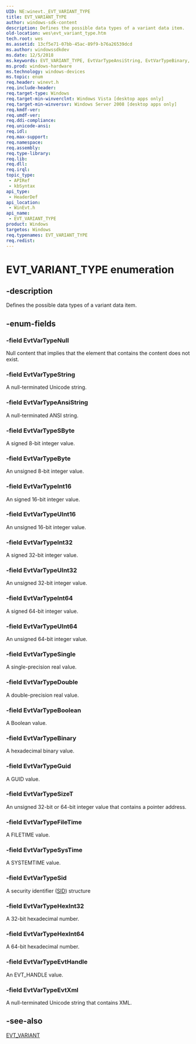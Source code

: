 ```yaml
---
UID: NE:winevt._EVT_VARIANT_TYPE
title: EVT_VARIANT_TYPE
author: windows-sdk-content
description: Defines the possible data types of a variant data item.
old-location: wes\evt_variant_type.htm
tech.root: wes
ms.assetid: 13cf5e71-07bb-45ac-89f9-b76a26539dcd
ms.author: windowssdkdev
ms.date: 12/5/2018
ms.keywords: EVT_VARIANT_TYPE, EvtVarTypeAnsiString, EvtVarTypeBinary, EvtVarTypeBoolean, EvtVarTypeByte, EvtVarTypeDouble, EvtVarTypeEvtHandle, EvtVarTypeEvtXml, EvtVarTypeFileTime, EvtVarTypeGuid, EvtVarTypeHexInt32, EvtVarTypeHexInt64, EvtVarTypeInt16, EvtVarTypeInt32, EvtVarTypeInt64, EvtVarTypeNull, EvtVarTypeSByte, EvtVarTypeSid, EvtVarTypeSingle, EvtVarTypeSizeT, EvtVarTypeString, EvtVarTypeSysTime, EvtVarTypeUInt16, EvtVarTypeUInt32, EvtVarTypeUInt64, _EVT_VARIANT_TYPE, _EVT_VARIANT_TYPE enumeration [EventLog], wes.evt_variant_type, winevt/EvtVarTypeAnsiString, winevt/EvtVarTypeBinary, winevt/EvtVarTypeBoolean, winevt/EvtVarTypeByte, winevt/EvtVarTypeDouble, winevt/EvtVarTypeEvtHandle, winevt/EvtVarTypeEvtXml, winevt/EvtVarTypeFileTime, winevt/EvtVarTypeGuid, winevt/EvtVarTypeHexInt32, winevt/EvtVarTypeHexInt64, winevt/EvtVarTypeInt16, winevt/EvtVarTypeInt32, winevt/EvtVarTypeInt64, winevt/EvtVarTypeNull, winevt/EvtVarTypeSByte, winevt/EvtVarTypeSid, winevt/EvtVarTypeSingle, winevt/EvtVarTypeSizeT, winevt/EvtVarTypeString, winevt/EvtVarTypeSysTime, winevt/EvtVarTypeUInt16, winevt/EvtVarTypeUInt32, winevt/EvtVarTypeUInt64, winevt/_EVT_VARIANT_TYPE
ms.prod: windows-hardware
ms.technology: windows-devices
ms.topic: enum
req.header: winevt.h
req.include-header: 
req.target-type: Windows
req.target-min-winverclnt: Windows Vista [desktop apps only]
req.target-min-winversvr: Windows Server 2008 [desktop apps only]
req.kmdf-ver: 
req.umdf-ver: 
req.ddi-compliance: 
req.unicode-ansi: 
req.idl: 
req.max-support: 
req.namespace: 
req.assembly: 
req.type-library: 
req.lib: 
req.dll: 
req.irql: 
topic_type:
 - APIRef
 - kbSyntax
api_type:
 - HeaderDef
api_location:
 - WinEvt.h
api_name:
 - EVT_VARIANT_TYPE
product: Windows
targetos: Windows
req.typenames: EVT_VARIANT_TYPE
req.redist: 
---
```


# EVT_VARIANT_TYPE enumeration


## -description


Defines the possible data types of a variant data item.


## -enum-fields




### -field EvtVarTypeNull

Null content that implies that the element that contains the content does not exist.


### -field EvtVarTypeString

A null-terminated Unicode string.


### -field EvtVarTypeAnsiString

A null-terminated ANSI string.


### -field EvtVarTypeSByte

A signed 8-bit integer value.


### -field EvtVarTypeByte

An unsigned 8-bit integer value.


### -field EvtVarTypeInt16

An signed 16-bit integer value.


### -field EvtVarTypeUInt16

An unsigned 16-bit integer value.


### -field EvtVarTypeInt32

A signed 32-bit integer value.


### -field EvtVarTypeUInt32

An unsigned 32-bit integer value.


### -field EvtVarTypeInt64

A signed 64-bit integer value.


### -field EvtVarTypeUInt64

An unsigned 64-bit integer value.


### -field EvtVarTypeSingle

A single-precision real value.


### -field EvtVarTypeDouble

A double-precision real value.


### -field EvtVarTypeBoolean

A Boolean value.


### -field EvtVarTypeBinary

A hexadecimal binary value.


### -field EvtVarTypeGuid

A GUID value.


### -field EvtVarTypeSizeT

An unsigned 32-bit or 64-bit integer value that contains a pointer address.


### -field EvtVarTypeFileTime

A FILETIME value.


### -field EvtVarTypeSysTime

 A SYSTEMTIME value.


### -field EvtVarTypeSid

A security identifier (<a href="https://msdn.microsoft.com/328fba4e-e590-4174-9274-52dad58cb91f">SID</a>) structure


### -field EvtVarTypeHexInt32

A 32-bit hexadecimal number.


### -field EvtVarTypeHexInt64

A 64-bit hexadecimal number.


### -field EvtVarTypeEvtHandle

An EVT_HANDLE value.


### -field EvtVarTypeEvtXml

A null-terminated Unicode string that contains XML.


## -see-also




<a href="https://msdn.microsoft.com/4b0f338b-0b66-4ba5-9e29-b15afe15a2d3">EVT_VARIANT</a>
 

 

